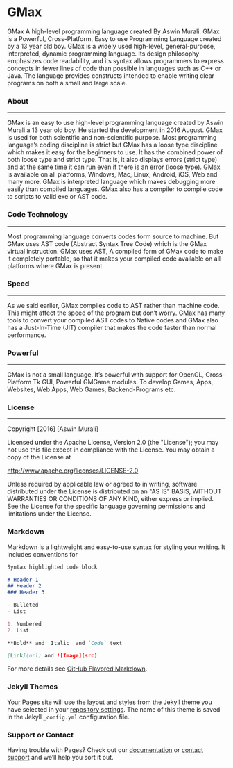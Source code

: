 # GMax
GMax A high-level programming language created By Aswin Murali.
GMax is a Powerful, Cross-Platform, Easy to use Programming Language created
by a 13 year old boy. GMax is a widely used high-level, general-purpose,
interpreted, dynamic programming language. Its design philosophy emphasizes
code readability, and its syntax allows programmers to express concepts
in fewer lines of code than possible in languages such as C++ or Java.
The language provides constructs intended to enable writing clear programs
on both a small and large scale.

### About
*****

GMax is an easy to use high-level programming language created
by Aswin Murali a 13 year old boy. He started the development
in 2016 August. GMax is used for both scientific and non-scientific
purpose. Most programming language’s coding discipline is strict
but GMax has a loose type discipline which makes it easy for the
beginners to use. It has the combined power of both loose type
and strict type. That is, it also displays errors (strict type)
and at the same time it can run even if there is an error (loose type).
GMax is available on all platforms, Windows, Mac, Linux, Android, iOS, Web
and many more. GMax is interpreted language which makes debugging more
easily than compiled languages. GMax also has a compiler to compile code
to scripts to valid exe or AST code.

### Code Technology
***************

Most programming language converts codes form source to machine.
But GMax uses AST code (Abstract Syntax Tree Code) which is the
GMax virtual instruction. GMax uses AST, A compiled form of
GMax code to make it completely portable, so that it makes your
compiled code available on all platforms where GMax is present.  

### Speed
*****

As we said earlier, GMax compiles code to AST rather than machine code.
This might affect the speed of the program but don’t worry.
GMax has many tools to convert your compiled AST codes to Native
codes and GMax also has a Just-In-Time (JIT) compiler that makes
the code faster than normal performance. 

### Powerful
********

GMax is not a small language. It’s powerful with support for
OpenGL, Cross-Platform Tk GUI, Powerful GMGame modules.
To develop Games, Apps, Websites, Web Apps, Web Games, Backend-Programs etc.


### License
*******

Copyright [2016] [Aswin Murali]

Licensed under the Apache License, Version 2.0 (the "License");
you may not use this file except in compliance with the License.
You may obtain a copy of the License at

 http://www.apache.org/licenses/LICENSE-2.0

Unless required by applicable law or agreed to in writing, software
distributed under the License is distributed on an "AS IS" BASIS,
WITHOUT WARRANTIES OR CONDITIONS OF ANY KIND, either express or implied.
See the License for the specific language governing permissions and
limitations under the License.


### Markdown

Markdown is a lightweight and easy-to-use syntax for styling your writing. It includes conventions for

```markdown
Syntax highlighted code block

# Header 1
## Header 2
### Header 3

- Bulleted
- List

1. Numbered
2. List

**Bold** and _Italic_ and `Code` text

[Link](url) and ![Image](src)
```

For more details see [GitHub Flavored Markdown](https://guides.github.com/features/mastering-markdown/).

### Jekyll Themes

Your Pages site will use the layout and styles from the Jekyll theme you have selected in your [repository settings](https://github.com/Galexyin/GMax-Docs/settings). The name of this theme is saved in the Jekyll `_config.yml` configuration file.

### Support or Contact

Having trouble with Pages? Check out our [documentation](https://help.github.com/categories/github-pages-basics/) or [contact support](https://github.com/contact) and we’ll help you sort it out.
